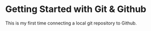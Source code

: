 # Getting Started with Git & Github 

This is my first time connecting a local git repository to Github. 

